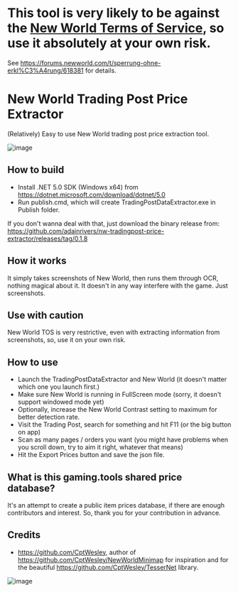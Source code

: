 # This tool is very likely to be against the [New World Terms of Service](https://www.amazon.com/gp/help/customer/display.html?nodeId=201482650&pop-up=1), so use it absolutely at your own risk.

See https://forums.newworld.com/t/sperrung-ohne-erkl%C3%A4rung/618381 for details.

# New World Trading Post Price Extractor
(Relatively) Easy to use New World trading post price extraction tool.

![image](https://user-images.githubusercontent.com/93623214/141015986-7066e500-1f3b-4087-b2ff-7745d679aba8.png)

## How to build
- Install .NET 5.0 SDK (Windows x64) from https://dotnet.microsoft.com/download/dotnet/5.0
- Run publish.cmd, which will create TradingPostDataExtractor.exe in Publish folder.

If you don't wanna deal with that, just download the binary release from: https://github.com/adainrivers/nw-tradingpost-price-extractor/releases/tag/0.1.8

## How it works

It simply takes screenshots of New World, then runs them through OCR, nothing magical about it. It doesn't in any way interfere with the game. Just screenshots. 

## Use with caution

New World TOS is very restrictive, even with extracting information from screenshots, so, use it on your own risk.

## How to use
- Launch the TradingPostDataExtractor and New World (it doesn't matter which one you launch first.)
- Make sure New World is running in FullScreen mode (sorry, it doesn't support windowed mode yet)
- Optionally, increase the New World Contrast setting to maximum for better detection rate.
- Visit the Trading Post, search for something and hit F11 (or the big button on app)
- Scan as many pages / orders you want (you might have problems when you scroll down, try to aim it right, whatever that means)
- Hit the Export Prices button and save the json file.

## What is this gaming.tools shared price database?

It's an attempt to create a public item prices database, if there are enough contributors and interest. So, thank you for your contribution in advance.

## Credits
- https://github.com/CptWesley, author of https://github.com/CptWesley/NewWorldMinimap for inspiration and for the beautiful https://github.com/CptWesley/TesserNet library.

![image](https://user-images.githubusercontent.com/93623214/139960936-45d6200a-6c9d-4d2a-965c-4727b9937d64.png)
